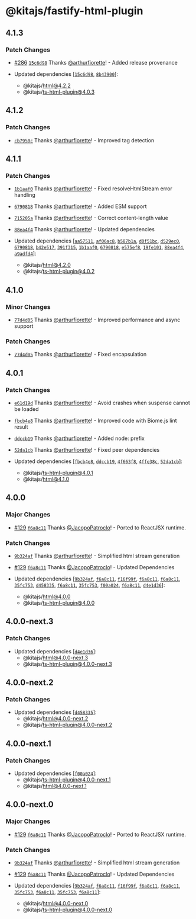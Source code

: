 # @kitajs/fastify-html-plugin

## 4.1.3

### Patch Changes

- [#286](https://github.com/kitajs/html/pull/286)
  [`15c6d98`](https://github.com/kitajs/html/commit/15c6d98dd84541ba07f6b8ea7940b61b93e4be4a)
  Thanks [@arthurfiorette](https://github.com/arthurfiorette)! - Added release provenance

- Updated dependencies
  [[`15c6d98`](https://github.com/kitajs/html/commit/15c6d98dd84541ba07f6b8ea7940b61b93e4be4a),
  [`8b43900`](https://github.com/kitajs/html/commit/8b43900b23a7a96adb1f1d49cc25188d27efa002)]:
  - @kitajs/html@4.2.2
  - @kitajs/ts-html-plugin@4.0.3

## 4.1.2

### Patch Changes

- [`cb7950c`](https://github.com/kitajs/html/commit/cb7950c68489ff70dd0b0c130c9b70046c1543ea)
  Thanks [@arthurfiorette](https://github.com/arthurfiorette)! - Improved <html> tag
  detection

## 4.1.1

### Patch Changes

- [`1b1aaf0`](https://github.com/kitajs/html/commit/1b1aaf0bbdefa6b2592e479c648251eb6e317330)
  Thanks [@arthurfiorette](https://github.com/arthurfiorette)! - Fixed resolveHtmlStream
  error handling

- [`6790818`](https://github.com/kitajs/html/commit/6790818c4c694a9816bf7ccddc39779fa3afc8d1)
  Thanks [@arthurfiorette](https://github.com/arthurfiorette)! - Added ESM support

- [`715205a`](https://github.com/kitajs/html/commit/715205ac20fc12537fd90d0a55cf406084236e11)
  Thanks [@arthurfiorette](https://github.com/arthurfiorette)! - Correct content-length
  value

- [`88ea4f4`](https://github.com/kitajs/html/commit/88ea4f4e405a96b95103fe000a2d157cbad5b806)
  Thanks [@arthurfiorette](https://github.com/arthurfiorette)! - Updated dependencies

- Updated dependencies
  [[`aa57511`](https://github.com/kitajs/html/commit/aa57511644f2a082739da65591964e34482df2b0),
  [`af06ac8`](https://github.com/kitajs/html/commit/af06ac88a066c61cf66c0a0667a942a7bf2c5dd9),
  [`b587b1a`](https://github.com/kitajs/html/commit/b587b1afc4cdc2d6b1d9580ca3a289e1e49edb3d),
  [`d0f51bc`](https://github.com/kitajs/html/commit/d0f51bcf1ecc6bd57b16247a18415f220fb3082b),
  [`d529ec0`](https://github.com/kitajs/html/commit/d529ec009041bbf9c88f86eedbe2c9c39973f8ee),
  [`6790818`](https://github.com/kitajs/html/commit/6790818c4c694a9816bf7ccddc39779fa3afc8d1),
  [`b42e517`](https://github.com/kitajs/html/commit/b42e517fdd33f87668bfb8dd84e9d5221273b8f5),
  [`391f315`](https://github.com/kitajs/html/commit/391f3157bb7b7e624c4c2bf061dc464046937fec),
  [`1b1aaf0`](https://github.com/kitajs/html/commit/1b1aaf0bbdefa6b2592e479c648251eb6e317330),
  [`6790818`](https://github.com/kitajs/html/commit/6790818c4c694a9816bf7ccddc39779fa3afc8d1),
  [`e575ef8`](https://github.com/kitajs/html/commit/e575ef8a23b73ff05599d791fb0355f6c8c75386),
  [`19fe101`](https://github.com/kitajs/html/commit/19fe1019068d2d7b1af52b654e270851ffd38622),
  [`88ea4f4`](https://github.com/kitajs/html/commit/88ea4f4e405a96b95103fe000a2d157cbad5b806),
  [`a9adfd4`](https://github.com/kitajs/html/commit/a9adfd4bcf76d9412970789e1255d6dbeb863026)]:
  - @kitajs/html@4.2.0
  - @kitajs/ts-html-plugin@4.0.2

## 4.1.0

### Minor Changes

- [`77d4d05`](https://github.com/kitajs/html/commit/77d4d05c59f988e3115d6e658d42e4d439f6c784)
  Thanks [@arthurfiorette](https://github.com/arthurfiorette)! - Improved performance and
  async support

### Patch Changes

- [`77d4d05`](https://github.com/kitajs/html/commit/77d4d05c59f988e3115d6e658d42e4d439f6c784)
  Thanks [@arthurfiorette](https://github.com/arthurfiorette)! - Fixed encapsulation

## 4.0.1

### Patch Changes

- [`e61d19d`](https://github.com/kitajs/html/commit/e61d19d366c247ea921373a55ec2a4081d80cc6c)
  Thanks [@arthurfiorette](https://github.com/arthurfiorette)! - Avoid crashes when
  suspense cannot be loaded

- [`fbcb4e8`](https://github.com/kitajs/html/commit/fbcb4e85803560cba4ac459bcd6d1b4dc72776e3)
  Thanks [@arthurfiorette](https://github.com/arthurfiorette)! - Improved code with
  Biome.js lint result

- [`ddccb19`](https://github.com/kitajs/html/commit/ddccb19cba4c7033af6761178e68a416a465c852)
  Thanks [@arthurfiorette](https://github.com/arthurfiorette)! - Added node: prefix

- [`52da1cb`](https://github.com/kitajs/html/commit/52da1cb7f3480d7b335abcd35accd0e1608c3928)
  Thanks [@arthurfiorette](https://github.com/arthurfiorette)! - Fixed peer dependencies

- Updated dependencies
  [[`fbcb4e8`](https://github.com/kitajs/html/commit/fbcb4e85803560cba4ac459bcd6d1b4dc72776e3),
  [`ddccb19`](https://github.com/kitajs/html/commit/ddccb19cba4c7033af6761178e68a416a465c852),
  [`4f663f8`](https://github.com/kitajs/html/commit/4f663f879e9c696ec50bb40599b41431e60f0b34),
  [`4ffe38c`](https://github.com/kitajs/html/commit/4ffe38cbff2cfcd5277f064f8c60a240cc2f10ea),
  [`52da1cb`](https://github.com/kitajs/html/commit/52da1cb7f3480d7b335abcd35accd0e1608c3928)]:
  - @kitajs/ts-html-plugin@4.0.1
  - @kitajs/html@4.1.0

## 4.0.0

### Major Changes

- [#129](https://github.com/kitajs/html/pull/129)
  [`f6a8c11`](https://github.com/kitajs/html/commit/f6a8c1184039ae6168b4890e094a6ffd434c45ca)
  Thanks [@JacopoPatroclo](https://github.com/JacopoPatroclo)! - Ported to ReactJSX
  runtime.

### Patch Changes

- [`9b324af`](https://github.com/kitajs/html/commit/9b324afaf28e5accc27469e02527cd8c1c7d2608)
  Thanks [@arthurfiorette](https://github.com/arthurfiorette)! - Simplified html stream
  generation

- [#129](https://github.com/kitajs/html/pull/129)
  [`f6a8c11`](https://github.com/kitajs/html/commit/f6a8c1184039ae6168b4890e094a6ffd434c45ca)
  Thanks [@JacopoPatroclo](https://github.com/JacopoPatroclo)! - Updated Dependencies

- Updated dependencies
  [[`9b324af`](https://github.com/kitajs/html/commit/9b324afaf28e5accc27469e02527cd8c1c7d2608),
  [`f6a8c11`](https://github.com/kitajs/html/commit/f6a8c1184039ae6168b4890e094a6ffd434c45ca),
  [`f16f99f`](https://github.com/kitajs/html/commit/f16f99f1e8ebbc917dc86e587e5c5a49bb93a2dd),
  [`f6a8c11`](https://github.com/kitajs/html/commit/f6a8c1184039ae6168b4890e094a6ffd434c45ca),
  [`f6a8c11`](https://github.com/kitajs/html/commit/f6a8c1184039ae6168b4890e094a6ffd434c45ca),
  [`35fc753`](https://github.com/kitajs/html/commit/35fc753e23391d97a44f867833038c0e9f66cf37),
  [`d458335`](https://github.com/kitajs/html/commit/d458335a2988a3f9a758afc9e6b29ed91d35eb69),
  [`f6a8c11`](https://github.com/kitajs/html/commit/f6a8c1184039ae6168b4890e094a6ffd434c45ca),
  [`35fc753`](https://github.com/kitajs/html/commit/35fc753e23391d97a44f867833038c0e9f66cf37),
  [`f00a024`](https://github.com/kitajs/html/commit/f00a024b7c289ae5543442c3c6cd4d1d0373e386),
  [`f6a8c11`](https://github.com/kitajs/html/commit/f6a8c1184039ae6168b4890e094a6ffd434c45ca),
  [`d4e1d36`](https://github.com/kitajs/html/commit/d4e1d3616bd32a671ad1ea81d92c948b865e9693)]:
  - @kitajs/html@4.0.0
  - @kitajs/ts-html-plugin@4.0.0

## 4.0.0-next.3

### Patch Changes

- Updated dependencies
  [[`d4e1d36`](https://github.com/kitajs/html/commit/d4e1d3616bd32a671ad1ea81d92c948b865e9693)]:
  - @kitajs/html@4.0.0-next.3
  - @kitajs/ts-html-plugin@4.0.0-next.3

## 4.0.0-next.2

### Patch Changes

- Updated dependencies
  [[`d458335`](https://github.com/kitajs/html/commit/d458335a2988a3f9a758afc9e6b29ed91d35eb69)]:
  - @kitajs/html@4.0.0-next.2
  - @kitajs/ts-html-plugin@4.0.0-next.2

## 4.0.0-next.1

### Patch Changes

- Updated dependencies
  [[`f00a024`](https://github.com/kitajs/html/commit/f00a024b7c289ae5543442c3c6cd4d1d0373e386)]:
  - @kitajs/ts-html-plugin@4.0.0-next.1
  - @kitajs/html@4.0.0-next.1

## 4.0.0-next.0

### Major Changes

- [#129](https://github.com/kitajs/html/pull/129)
  [`f6a8c11`](https://github.com/kitajs/html/commit/f6a8c1184039ae6168b4890e094a6ffd434c45ca)
  Thanks [@JacopoPatroclo](https://github.com/JacopoPatroclo)! - Ported to ReactJSX
  runtime.

### Patch Changes

- [`9b324af`](https://github.com/kitajs/html/commit/9b324afaf28e5accc27469e02527cd8c1c7d2608)
  Thanks [@arthurfiorette](https://github.com/arthurfiorette)! - Simplified html stream
  generation

- [#129](https://github.com/kitajs/html/pull/129)
  [`f6a8c11`](https://github.com/kitajs/html/commit/f6a8c1184039ae6168b4890e094a6ffd434c45ca)
  Thanks [@JacopoPatroclo](https://github.com/JacopoPatroclo)! - Updated Dependencies

- Updated dependencies
  [[`9b324af`](https://github.com/kitajs/html/commit/9b324afaf28e5accc27469e02527cd8c1c7d2608),
  [`f6a8c11`](https://github.com/kitajs/html/commit/f6a8c1184039ae6168b4890e094a6ffd434c45ca),
  [`f16f99f`](https://github.com/kitajs/html/commit/f16f99f1e8ebbc917dc86e587e5c5a49bb93a2dd),
  [`f6a8c11`](https://github.com/kitajs/html/commit/f6a8c1184039ae6168b4890e094a6ffd434c45ca),
  [`f6a8c11`](https://github.com/kitajs/html/commit/f6a8c1184039ae6168b4890e094a6ffd434c45ca),
  [`35fc753`](https://github.com/kitajs/html/commit/35fc753e23391d97a44f867833038c0e9f66cf37),
  [`f6a8c11`](https://github.com/kitajs/html/commit/f6a8c1184039ae6168b4890e094a6ffd434c45ca),
  [`35fc753`](https://github.com/kitajs/html/commit/35fc753e23391d97a44f867833038c0e9f66cf37),
  [`f6a8c11`](https://github.com/kitajs/html/commit/f6a8c1184039ae6168b4890e094a6ffd434c45ca)]:
  - @kitajs/html@4.0.0-next.0
  - @kitajs/ts-html-plugin@4.0.0-next.0

